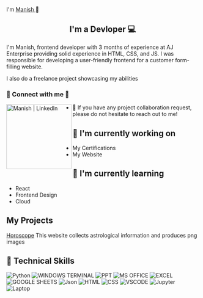 
I'm <a href="https://www.linkedin.com/in/manish-%E2%80%8Earkasali-4245781b8/" target="_blank" rel="noreferrer">Manish </a> 👋
</h1>

<h2 align="center">
I'm a Devloper 💻
</h2> 

I'm Manish, frontend developer with 3 months of experience at AJ Enterprise providing solid experience in HTML, CSS, and JS. I was responsible for developing a user-friendly frontend for a customer form-filling website. 

I also do a freelance project showcasing my abilities    

### 🤝 Connect with me 🤝

<a href="https://www.linkedin.com/in/manish-%E2%80%8Earkasali-4245781b8/"><img align="left" src="https://img.shields.io/badge/linkedin-%230077B5.svg?&style=for-the-badge&logo=linkedin&logoColor=white" alt="Manish | LinkedIn" width="170px"/></a>

- 💬 If you have any project collaboration request, please do not hesitate to reach out to me!

## 🔭 I'm currently working on

- My Certifications
- My Website

## 🌱 I'm currently learning

- React
- Frontend Design
- Cloud

## My Projects
<a href="https://horosscope.vercel.app/"/>Horoscope</a> This website collects astrological information and produces png images 

## 💼 Technical Skills

![Python](https://img.shields.io/badge/python-3670A0?style=for-the-badge&logo=python&logoColor=ffdd54)
![WINDOWS TERMINAL](https://img.shields.io/badge/windows%20terminal-4D4D4D?style=for-the-badge&logo=windows%20terminal&logoColor=white)
![PPT](https://img.shields.io/badge/Microsoft_PowerPoint-B7472A?style=for-the-badge&logo=microsoft-powerpoint&logoColor=white)
![MS OFFICE](https://img.shields.io/badge/Microsoft_Office-D83B01?style=for-the-badge&logo=microsoft-office&logoColor=white)
![EXCEL](https://img.shields.io/badge/Microsoft_Excel-217346?style=for-the-badge&logo=microsoft-excel&logoColor=white)
![GOOGLE SHEETS](https://img.shields.io/badge/Google%20Sheets-34A853?style=for-the-badge&logo=google-sheets&logoColor=white)
![Json](https://img.shields.io/badge/json-5E5C5C?style=for-the-badge&logo=json&logoColor=white)
![HTML](https://img.shields.io/badge/HTML5-E34F26?style=for-the-badge&logo=html5&logoColor=white)
![CSS](https://img.shields.io/badge/CSS3-1572B6?style=for-the-badge&logo=css3&logoColor=white)
![VSCODE](https://img.shields.io/badge/VSCode-0078D4?style=for-the-badge&logo=visual%20studio%20code&logoColor=white)
![Jupyter](https://img.shields.io/badge/Jupyter-F37626.svg?&style=for-the-badge&logo=Jupyter&logoColor=white)
![Laptop](https://img.shields.io/badge/xiaomi%20laptop-FF6900?style=for-the-badge&logo=xiaomi&logoColor=white)


